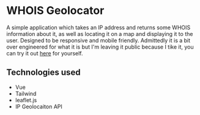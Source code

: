 # WHOIS Geolocator
A simple application which takes an IP address and returns some WHOIS information about it, as well as locating it on a map and displaying it to the user. Designed to be responsive and mobile friendly. Admittedly it is a bit over engineered for what it is but I'm leaving it public because I tike it, you can try it out [here](https://idle-labors.github.io/ipinfo/) for yourself.

## Technologies used

- Vue
- Tailwind
- leaflet.js
- IP Geolocaiton API
